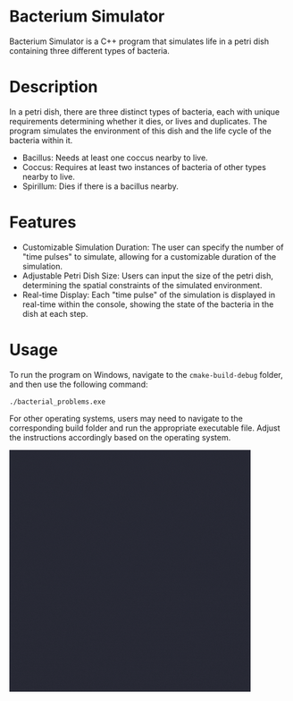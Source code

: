# Bacterium Simulator
Bacterium Simulator is a C++ program that simulates life in a petri dish containing three different types of bacteria.
# Description
In a petri dish, there are three distinct types of bacteria, each with unique requirements determining whether it dies, or lives and duplicates. The program simulates the environment of this dish and the life cycle of the bacteria within it.
* Bacillus: Needs at least one coccus nearby to live.
* Coccus: Requires at least two instances of bacteria of other types nearby to live.
* Spirillum: Dies if there is a bacillus nearby.
# Features
* Customizable Simulation Duration: The user can specify the number of "time pulses" to simulate, allowing for a customizable duration of the simulation.
* Adjustable Petri Dish Size: Users can input the size of the petri dish, determining the spatial constraints of the simulated environment.
* Real-time Display: Each "time pulse" of the simulation is displayed in real-time within the console, showing the state of the bacteria in the dish at each step.
# Usage
To run the program on Windows, navigate to the `cmake-build-debug` folder, and then use the following command:
```gitbash
./bacterial_problems.exe
```
For other operating systems, users may need to navigate to the corresponding build folder and run the appropriate executable file. Adjust the instructions accordingly based on the operating system.

<img src="./data/images/simulation.gif" alt="Example GIF" width="432">
